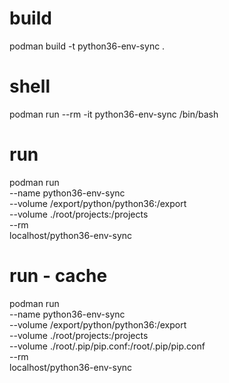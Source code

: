 # build
podman build -t python36-env-sync .

# shell
podman run --rm -it python36-env-sync /bin/bash

# run
podman run \
--name python36-env-sync \
--volume /export/python/python36:/export \
--volume ./root/projects:/projects \
--rm \
localhost/python36-env-sync

# run - cache
podman run \
--name python36-env-sync \
--volume /export/python/python36:/export \
--volume ./root/projects:/projects \
--volume ./root/.pip/pip.conf:/root/.pip/pip.conf \
--rm \
localhost/python36-env-sync

